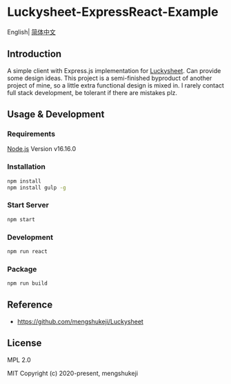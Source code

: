 # Luckysheet-ExpressReact-Example

English| [简体中文](./README-zh.md)

## Introduction
A simple client with Express.js implementation for [Luckysheet](https://github.com/mengshukeji/Luckysheet). Can provide some design ideas. This project is a semi-finished byproduct of another project of mine, so a little extra functional design is mixed in. I rarely contact full stack development, be tolerant if there are mistakes plz.

## Usage & Development

### Requirements
[Node.js](https://nodejs.org/en/) Version v16.16.0

### Installation
```bash
npm install
npm install gulp -g
```
### Start Server

```bash
npm start
```

### Development
```bash
npm run react
```
### Package
```bash
npm run build
```

## Reference

- https://github.com/mengshukeji/Luckysheet

## License

MPL 2.0

MIT Copyright (c) 2020-present, mengshukeji
